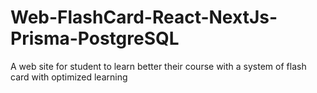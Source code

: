 # Web-FlashCard-React-NextJs-Prisma-PostgreSQL
A web site for student to learn better their course with a system of flash card with optimized learning
